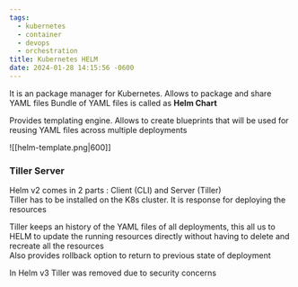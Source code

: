```yaml
---
tags:
  - kubernetes
  - container
  - devops
  - orchestration
title: Kubernetes HELM
date: 2024-01-28 14:15:56 -0600
---
```


It is an package manager for Kubernetes. Allows to package and share YAML files
Bundle of YAML files is called as **Helm Chart**

Provides templating engine. Allows to create blueprints that will be used for reusing YAML files across multiple deployments

![[helm-template.png|600]]

### Tiller Server

Helm v2 comes in 2 parts : Client (CLI) and Server (Tiller)  
Tiller has to be installed on the K8s cluster. It is response for deploying the resources

Tiller keeps an history of the YAML files of all deployments, this all us to HELM to update the running resources directly without having to delete and recreate all the resources  
Also provides rollback option to return to previous state of deployment

In Helm v3 Tiller was removed due to security concerns
